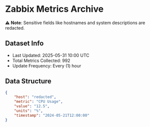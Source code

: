 # Zabbix Metrics Archive

⚠️ **Note**: Sensitive fields like hostnames and system descriptions are redacted.

## Dataset Info
- Last Updated: 2025-05-31 10:00 UTC
- Total Metrics Collected: 992
- Update Frequency: Every (1) hour

## Data Structure
```json
{
    "host": "redacted",
    "metric": "CPU Usage",
    "value": "12.5",
    "units": "%",
    "timestamp": "2024-05-21T12:00:00"
}
```
